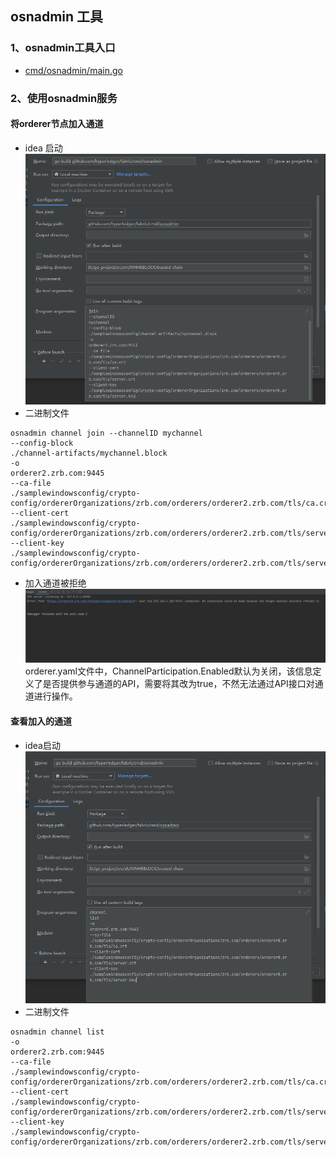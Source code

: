 ## osnadmin 工具

### 1、osnadmin工具入口
- [cmd/osnadmin/main.go](../../cmd/osnadmin/main.go)

### 2、使用osnadmin服务
#### 将orderer节点加入通道
- idea 启动
  ![img.png](img/使用osnadmin将orderer加入通道.png)
- 二进制文件
```shell
osnadmin channel join --channelID mychannel
--config-block 
./channel-artifacts/mychannel.block 
-o
orderer2.zrb.com:9445
--ca-file
./samplewindowsconfig/crypto-config/ordererOrganizations/zrb.com/orderers/orderer2.zrb.com/tls/ca.crt
--client-cert
./samplewindowsconfig/crypto-config/ordererOrganizations/zrb.com/orderers/orderer2.zrb.com/tls/server.crt
--client-key
./samplewindowsconfig/crypto-config/ordererOrganizations/zrb.com/orderers/orderer2.zrb.com/tls/server.key
```
- 加入通道被拒绝
  ![img.png](img/加入通道服务拒绝.png)
  orderer.yaml文件中，ChannelParticipation.Enabled默认为关闭，该信息定义了是否提供参与通道的API，需要将其改为true，不然无法通过API接口对通道进行操作。

#### 查看加入的通道
- idea启动
  ![img.png](img/osnadmin查看orderer节点加入的通道.png)
- 二进制文件
```shell
osnadmin channel list
-o
orderer2.zrb.com:9445
--ca-file
./samplewindowsconfig/crypto-config/ordererOrganizations/zrb.com/orderers/orderer2.zrb.com/tls/ca.crt
--client-cert
./samplewindowsconfig/crypto-config/ordererOrganizations/zrb.com/orderers/orderer2.zrb.com/tls/server.crt
--client-key
./samplewindowsconfig/crypto-config/ordererOrganizations/zrb.com/orderers/orderer2.zrb.com/tls/server.key
```


